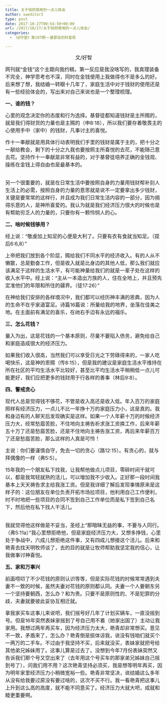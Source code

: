 ```yaml
---
title: 关于钱财使用的一点儿体会
author: sweditor3
type: post
date: 2017-10-27T00:54:50+00:00
url: /2017/10/27/关于钱财使用的一点儿体会/
categories:
  - 《@守望》第107期——基督徒的财富观

---
```

<p style="text-align: center;">
  <span style="font-size: 12pt;">文/好智</span>
</p>

<span style="font-size: 12pt;">网刊就“金钱”这个主题向我约稿，第一反应是我没啥写的，我真理装备不完全，神学思考也不深，同时在金钱使用上我做得也不是多么的好。后来想了想，我结婚一转眼十几年了，家庭生活中对于钱财的使用还是有一些经验体会的，写出来对自己来说也是一个整理梳理。</span>

<span style="font-size: 12pt;"><strong>一、谁的钱？</strong></span>

<span style="font-size: 12pt;">心里的观念决定你的态度和行为选择。基督徒都知道钱财是主所赐的，就是我们得财货的力量也是主赐的（申8:18），所以我们要存着敬畏主的心使用手中（家中）的钱财，凡事讨主的喜悦。</span>

<span style="font-size: 12pt;">作十一奉献就是用具体行动表明我们手里的钱财是属于主的，把十分之一献给教会，剩下的十分之九我也要按照主所喜悦的去花，不能随己意去花。坚持作十一奉献是非常有益的，对于基督徒培养正确的金钱观、操练在金钱上得自由也是最基本的。</span>
  
<span style="font-size: 12pt;"><br /> 另一个很重要的，就是在日常生活中要按照自身的力量用钱财帮补别人生活上的必需，按照自身的力量的意思就是说不一定要拿出多少钱财，关键是要常常的这样行，并且成为我们日常生活内容的一部分，因为捐得乐意的人，是神所喜爱的。我认为就是我们经济压力很大的时候也是有帮助穷乏人的力量的，只要你有一颗怜悯人的心。</span>

<span style="font-size: 12pt;"><strong>二、啥时候钱够用？</strong></span>

<span style="font-size: 12pt;">经上说：“敬虔加上知足的心便是大利了。只要有衣有食就当知足。（提后6:6,8）”</span>

<span style="font-size: 12pt;">上帝把我们放到各个阶层，赐给我们不同水平的经济收入。有的人从不懒散，总是勤奋工作，但是收入就是比身边的其他人低，那么我们就应该满足于这样的生活水平，有可能神量给我们的就是一辈子处在这样的收入水平中。经上说：“主从一本造出万族的人，住在全地上，并且预先定准他们的年限和所住的疆界。（徒17:26）”</span>

<span style="font-size: 12pt;">在神给我们安排的各样境况中，我们都可以经历神丰满的恩典，因为人的生命不在乎家道富足。诗篇16篇说：所量给我的地界，坐落在佳美之地。在主面前有满足的喜乐，在祂右手边有永远的福乐。</span>

<span style="font-size: 12pt;"><strong>三、怎么花钱？</strong></span>

<span style="font-size: 12pt;">量入为出，这是花钱的一个基本原则，尽量不要陷入债务，避免给自己和家庭造成很大的经济压力。</span>

<span style="font-size: 12pt;">如果我们收入很高，当然我们可以享受日光之下劳碌得来的，一家人吃喝快乐，这是神的恩赐（传8:15），但是我的建议是家庭生活水平维持在所在社区的平均生活水平比较好，甚至比平均生活水平稍稍低一点儿可能更好，我们应把更多的钱财用于行各样的善事（林后9:8）。</span>

<span style="font-size: 12pt;"><strong>四、警戒贪心</strong></span>

<span style="font-size: 12pt;">现代人总是觉得钱不够花，不管是收入高还是收入低。年入百万的家庭照样有经济压力，一点儿不比一年挣十万的家庭压力小，这是真的。我和身边有的人聊天后发现确实是这样。如果一个人年薪十万的时候经济压力大，经常愁眉苦脸，不住地向主祷告祈求涨工资换工作，后来年薪五十万了还是愁眉苦脸，还是不住地向主祷告涨工资，再后来年薪百万了还是愁眉苦脸，那么这样的人真是可怜！</span>

<span style="font-size: 12pt;">主说：你们要谨慎自守，免去一切的贪心（路12:15）。有贪心的，就与拜偶像的一样（弗5:5）。</span>

<span style="font-size: 12pt;">15年我的一个朋友私下找我，让我帮他做点儿项目，零碎时间干就可以，都是我驾轻就熟的活儿，可以增加我不少收入。正好那一段时间我基本上天天祷告求主给我涨工资。但是我详细了解后发现事情原来是这样子的：这位朋友在单位负责开拓市场拉项目，他利用自己工作便利，时不时地把一些项目的合同不签到自己工作单位而是私下签到自己名下，然后他在私下找人干活儿。</span>
  
<span style="font-size: 12pt;"><br /> 我就觉得他这样做是不妥当，圣经上“那暗昧无益的事，不要与人同行。（弗5:11a）”我心里想拒绝他，但是家庭经济压力大，又想多挣钱，心里处于争战中，六成儿想拒绝这件事，又有四成儿想接这个活儿。后来和艳青去找天明牧师谈了，去的目的就是让牧师帮助我坚定我的信心，让我做事讨神喜悦。</span>

<span style="font-size: 12pt;"><strong>五、家和万事兴</strong></span>

<span style="font-size: 12pt;">前面唠叨了不少花钱的原则认识等等，但是实际花钱的时候常常遇到夫妻不一致的时候，虽然夫妻对花钱的原则都认同。夫妻一个人要朝东另一个坚持要朝西，怎么办？和为贵。只要不是原则性的、不是犯罪的分歧，夫妻就要彼此妥协互相迁就。</span>

<span style="font-size: 12pt;">拿我家买车这事儿来说吧，我们摇号好几年了计划买辆车，一直没摇到号。但是16年突然表妹家摇到了号自己用不着（她家出国了）主动让我家用。我想过两年再买车，因为经济压力太大，艳青却非常想买。意见不一致，矛盾来了，怎么办？艳青倒是挺体谅我，说没有钱咱们就买个一两万的二手车。不过由于我坚持不买，后来就没买，表妹家就把号给其他弟兄姊妹用了。这事儿算是过去了。没想到今年7月份表妹突然又告诉我们那个号又空出来了（去年用这个号买车的那家弟兄姊妹自己摇到号了），问我们用不用？这次艳青坚持必须买，我是想等明年再买，因为明年家里经济压力小稍微宽裕一些。艳青非常坚决，说结婚这么多年从没有给我要过房没有要过啥的，这次不买不行。我一看艳青把这事儿上升到这么高的高度，就不能不同意买了。经济压力大就大吧，成就和睦更重要啊。</span>

&nbsp;